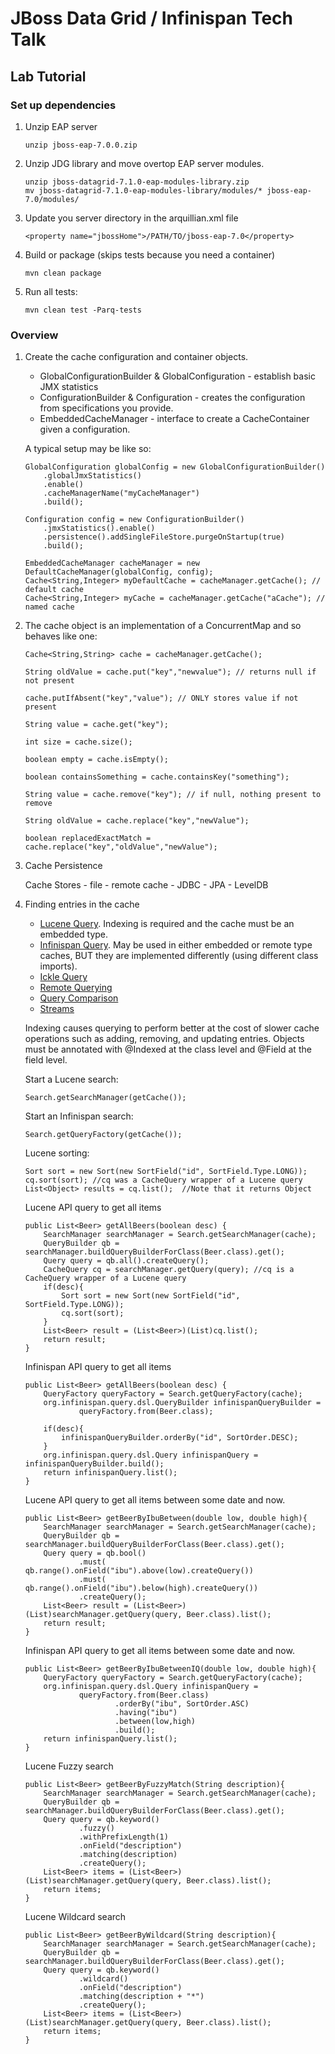 # JBoss Data Grid / Infinispan Tech Talk
## Lab Tutorial

### Set up dependencies
1. Unzip EAP server
    ```
    unzip jboss-eap-7.0.0.zip
    ```

2. Unzip JDG library and move overtop EAP server modules.
    ```
    unzip jboss-datagrid-7.1.0-eap-modules-library.zip
    mv jboss-datagrid-7.1.0-eap-modules-library/modules/* jboss-eap-7.0/modules/
    ```

3. Update you server directory in the arquillian.xml file
    ```
    <property name="jbossHome">/PATH/TO/jboss-eap-7.0</property>
    ```

4. Build or package (skips tests because you need a container)
    ```
    mvn clean package
    ```

5. Run all tests:
    ```
    mvn clean test -Parq-tests
    ```

### Overview
1. Create the cache configuration and container objects.
    - GlobalConfigurationBuilder & GlobalConfiguration - establish basic JMX statistics
    - ConfigurationBuilder & Configuration - creates the configuration from specifications you provide.
    - EmbeddedCacheManager - interface to create a CacheContainer given a configuration.

    A typical setup may be like so:

    ```
    GlobalConfiguration globalConfig = new GlobalConfigurationBuilder()
        .globalJmxStatistics()
        .enable()
        .cacheManagerName("myCacheManager")
        .build();

    Configuration config = new ConfigurationBuilder()
        .jmxStatistics().enable()
        .persistence().addSingleFileStore.purgeOnStartup(true)
        .build();

    EmbeddedCacheManager cacheManager = new DefaultCacheManager(globalConfig, config);
    Cache<String,Integer> myDefaultCache = cacheManager.getCache(); // default cache
    Cache<String,Integer> myCache = cacheManager.getCache("aCache"); // named cache
    ```

2. The cache object is an implementation of a ConcurrentMap and so behaves like one:

    ```
    Cache<String,String> cache = cacheManager.getCache();

    String oldValue = cache.put("key","newvalue"); // returns null if not present

    cache.putIfAbsent("key","value"); // ONLY stores value if not present

    String value = cache.get("key");

    int size = cache.size();

    boolean empty = cache.isEmpty();

    boolean containsSomething = cache.containsKey("something");

    String value = cache.remove("key"); // if null, nothing present to remove

    String oldValue = cache.replace("key","newValue");

    boolean replacedExactMatch = cache.replace("key","oldValue","newValue");
    ```

3. Cache Persistence

    Cache Stores
        - file
        - remote cache
        - JDBC
        - JPA
        - LevelDB

4. Finding entries in the cache
     - [Lucene Query](https://access.redhat.com/documentation/en-us/red_hat_jboss_data_grid/7.1/html-single/developer_guide/#querying).  Indexing is required and the cache must be an embedded type.
     - [Infinispan Query](https://access.redhat.com/documentation/en-us/red_hat_jboss_data_grid/7.1/html-single/developer_guide/#the_infinispan_query_dsl). May be used in either embedded or remote type caches, BUT
     they are implemented differently (using different class imports).
     - [Ickle Query](https://access.redhat.com/documentation/en-us/red_hat_jboss_data_grid/7.1/html-single/developer_guide/#building_ickle_query)
     - [Remote Querying](https://access.redhat.com/documentation/en-us/red_hat_jboss_data_grid/7.1/html-single/developer_guide/#remote_querying)
     - [Query Comparison](https://access.redhat.com/documentation/en-us/red_hat_jboss_data_grid/7.1/html-single/developer_guide/#querying_comparison)
     - [Streams](https://access.redhat.com/documentation/en-us/red_hat_jboss_data_grid/7.1/html-single/developer_guide/#streams)

     Indexing causes querying to perform better at the cost of slower
     cache operations such as adding, removing, and updating entries.
     Objects must be annotated with @Indexed at the class level and @Field
     at the field level.

    Start a Lucene search:
    ```
    Search.getSearchManager(getCache());
    ```

    Start an Infinispan search:
    ```
    Search.getQueryFactory(getCache());
    ```

    Lucene sorting:
    ```
    Sort sort = new Sort(new SortField("id", SortField.Type.LONG));
    cq.sort(sort); //cq was a CacheQuery wrapper of a Lucene query
    List<Object> results = cq.list();  //Note that it returns Object
    ```

    Lucene API query to get all items
    ```
    public List<Beer> getAllBeers(boolean desc) {
        SearchManager searchManager = Search.getSearchManager(cache);
        QueryBuilder qb = searchManager.buildQueryBuilderForClass(Beer.class).get();
        Query query = qb.all().createQuery();
        CacheQuery cq = searchManager.getQuery(query); //cq is a CacheQuery wrapper of a Lucene query
        if(desc){
            Sort sort = new Sort(new SortField("id", SortField.Type.LONG));
            cq.sort(sort);
        }
        List<Beer> result = (List<Beer>)(List)cq.list();
        return result;
    }
    ```

    Infinispan API query to get all items
    ```
    public List<Beer> getAllBeers(boolean desc) {
        QueryFactory queryFactory = Search.getQueryFactory(cache);
        org.infinispan.query.dsl.QueryBuilder infinispanQueryBuilder =
                queryFactory.from(Beer.class);

        if(desc){
            infinispanQueryBuilder.orderBy("id", SortOrder.DESC);
        }
        org.infinispan.query.dsl.Query infinispanQuery = infinispanQueryBuilder.build();
        return infinispanQuery.list();
    }
    ```

    Lucene API query to get all items between some date and now.
    ```
    public List<Beer> getBeerByIbuBetween(double low, double high){
        SearchManager searchManager = Search.getSearchManager(cache);
        QueryBuilder qb = searchManager.buildQueryBuilderForClass(Beer.class).get();
        Query query = qb.bool()
                .must( qb.range().onField("ibu").above(low).createQuery())
                .must( qb.range().onField("ibu").below(high).createQuery())
                .createQuery();
        List<Beer> result = (List<Beer>)(List)searchManager.getQuery(query, Beer.class).list();
        return result;
    }
    ```

    Infinispan API query to get all items between some date and now.
    ```
    public List<Beer> getBeerByIbuBetweenIQ(double low, double high){
        QueryFactory queryFactory = Search.getQueryFactory(cache);
        org.infinispan.query.dsl.Query infinispanQuery =
                queryFactory.from(Beer.class)
                        .orderBy("ibu", SortOrder.ASC)
                        .having("ibu")
                        .between(low,high)
                        .build();
        return infinispanQuery.list();
    }
    ```

    Lucene Fuzzy search
    ```
    public List<Beer> getBeerByFuzzyMatch(String description){
        SearchManager searchManager = Search.getSearchManager(cache);
        QueryBuilder qb = searchManager.buildQueryBuilderForClass(Beer.class).get();
        Query query = qb.keyword()
                .fuzzy()
                .withPrefixLength(1)
                .onField("description")
                .matching(description)
                .createQuery();
        List<Beer> items = (List<Beer>)(List)searchManager.getQuery(query, Beer.class).list();
        return items;
    }
    ```
    Lucene Wildcard search
    ```
    public List<Beer> getBeerByWildcard(String description){
        SearchManager searchManager = Search.getSearchManager(cache);
        QueryBuilder qb = searchManager.buildQueryBuilderForClass(Beer.class).get();
        Query query = qb.keyword()
                .wildcard()
                .onField("description")
                .matching(description + "*")
                .createQuery();
        List<Beer> items = (List<Beer>)(List)searchManager.getQuery(query, Beer.class).list();
        return items;
    }
    ```

